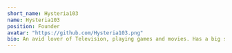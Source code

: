 ```yaml
---
short_name: Hysteria103
name: Hysteria103
position: Founder
avatar: "https://github.com/Hysteria103.png"
bio: An avid lover of Television, playing games and movies. Has a big soft spot for animation and as such takes the helm as the resident expert
---
```

